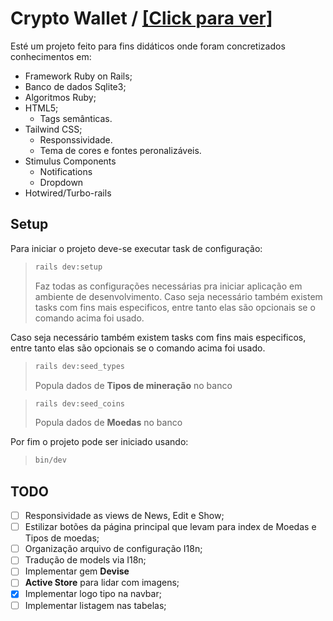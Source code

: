 # Crypto Wallet / [[Click para ver]](/images.md)

Esté um projeto feito para fins didáticos onde foram concretizados conhecimentos em:
- Framework Ruby on Rails;
- Banco de dados Sqlite3;
- Algoritmos Ruby;
- HTML5;
  - Tags semânticas.
- Tailwind CSS;
  - Responssividade.
  - Tema de cores e fontes peronalizáveis.
- Stimulus Components
  - Notifications
  - Dropdown
- Hotwired/Turbo-rails

## Setup

Para iniciar o projeto deve-se executar task de configuração:
>```bash
>rails dev:setup
>```
> Faz todas as configurações necessárias pra iniciar aplicação em ambiente de desenvolvimento.
Caso seja necessário também existem tasks com fins mais especificos, entre tanto elas são opcionais se o comando acima foi usado.

Caso seja necessário também existem tasks com fins mais especificos, entre tanto elas são opcionais se o comando acima foi usado.
>```bash
>rails dev:seed_types
>```
> Popula dados de **Tipos de mineração** no banco

>```bash
>rails dev:seed_coins
>```
> Popula dados de **Moedas** no banco

Por fim o projeto pode ser iniciado usando:
>```bash
>bin/dev
>```

## TODO

- [ ] Responsividade as views de News, Edit e Show;
- [ ] Estilizar botões da página principal que levam para index de Moedas e Tipos de moedas;
- [ ] Organização arquivo de configuração I18n;
- [ ] Tradução de models via I18n;
- [ ] Implementar gem **Devise**
- [ ] **Active Store** para lidar com imagens;
- [x] Implementar logo tipo na navbar;
- [ ] Implementar listagem nas tabelas;